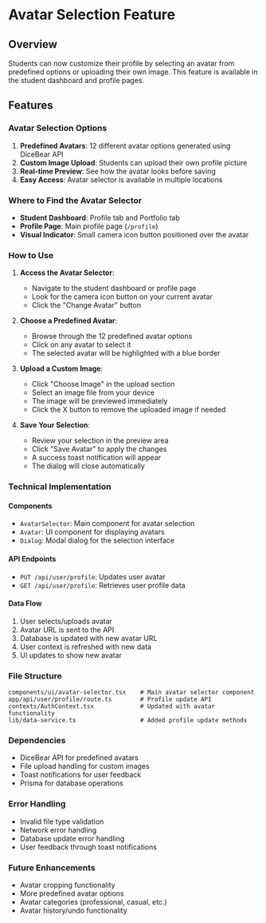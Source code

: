 # Avatar Selection Feature

## Overview
Students can now customize their profile by selecting an avatar from predefined options or uploading their own image. This feature is available in the student dashboard and profile pages.

## Features

### Avatar Selection Options
1. **Predefined Avatars**: 12 different avatar options generated using DiceBear API
2. **Custom Image Upload**: Students can upload their own profile picture
3. **Real-time Preview**: See how the avatar looks before saving
4. **Easy Access**: Avatar selector is available in multiple locations

### Where to Find the Avatar Selector
- **Student Dashboard**: Profile tab and Portfolio tab
- **Profile Page**: Main profile page (`/profile`)
- **Visual Indicator**: Small camera icon button positioned over the avatar

### How to Use

1. **Access the Avatar Selector**:
   - Navigate to the student dashboard or profile page
   - Look for the camera icon button on your current avatar
   - Click the "Change Avatar" button

2. **Choose a Predefined Avatar**:
   - Browse through the 12 predefined avatar options
   - Click on any avatar to select it
   - The selected avatar will be highlighted with a blue border

3. **Upload a Custom Image**:
   - Click "Choose Image" in the upload section
   - Select an image file from your device
   - The image will be previewed immediately
   - Click the X button to remove the uploaded image if needed

4. **Save Your Selection**:
   - Review your selection in the preview area
   - Click "Save Avatar" to apply the changes
   - A success toast notification will appear
   - The dialog will close automatically

### Technical Implementation

#### Components
- `AvatarSelector`: Main component for avatar selection
- `Avatar`: UI component for displaying avatars
- `Dialog`: Modal dialog for the selection interface

#### API Endpoints
- `PUT /api/user/profile`: Updates user avatar
- `GET /api/user/profile`: Retrieves user profile data

#### Data Flow
1. User selects/uploads avatar
2. Avatar URL is sent to the API
3. Database is updated with new avatar URL
4. User context is refreshed with new data
5. UI updates to show new avatar

### File Structure
```
components/ui/avatar-selector.tsx    # Main avatar selector component
app/api/user/profile/route.ts        # Profile update API
contexts/AuthContext.tsx             # Updated with avatar functionality
lib/data-service.ts                  # Added profile update methods
```

### Dependencies
- DiceBear API for predefined avatars
- File upload handling for custom images
- Toast notifications for user feedback
- Prisma for database operations

### Error Handling
- Invalid file type validation
- Network error handling
- Database update error handling
- User feedback through toast notifications

### Future Enhancements
- Avatar cropping functionality
- More predefined avatar options
- Avatar categories (professional, casual, etc.)
- Avatar history/undo functionality
